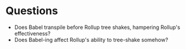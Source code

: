 # Questions
- Does Babel transpile before Rollup tree shakes, hampering Rollup's effectiveness?
- Does Babel-ing affect Rollup's ability to tree-shake somehow?
